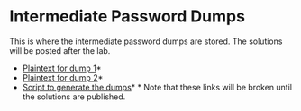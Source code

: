 # Intermediate Password Dumps  

This is where the intermediate password dumps are stored.  The solutions will be posted after the lab.  
* [Plaintext for dump 1](https://github.com/JonZeolla/Presentation_Materials/tree/Password-Cracking_2015-09-24/Intermediate/Password_Dumps/.Solutions/Dump1-Intermediate-Plaintext.txt)\*  
* [Plaintext for dump 2](https://github.com/JonZeolla/Presentation_Materials/tree/Password-Cracking_2015-09-24/Intermediate/Password_Dumps/.Solutions/Dump2-Intermediate-Plaintext.txt)\*  
* [Script to generate the dumps](https://github.com/JonZeolla/Presentation_Materials/tree/Password-Cracking_2015-09-24/Intermediate/Password_Dumps/.Solutions/Gen-Intermediate.sh)\*
\* Note that these links will be broken until the solutions are published.  

